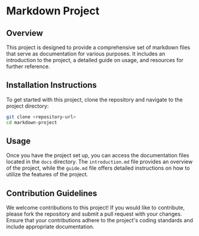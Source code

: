 # Markdown Project

## Overview
This project is designed to provide a comprehensive set of markdown files that serve as documentation for various purposes. It includes an introduction to the project, a detailed guide on usage, and resources for further reference.

## Installation Instructions
To get started with this project, clone the repository and navigate to the project directory:

```bash
git clone <repository-url>
cd markdown-project
```

## Usage
Once you have the project set up, you can access the documentation files located in the `docs` directory. The `introduction.md` file provides an overview of the project, while the `guide.md` file offers detailed instructions on how to utilize the features of the project.

## Contribution Guidelines
We welcome contributions to this project! If you would like to contribute, please fork the repository and submit a pull request with your changes. Ensure that your contributions adhere to the project's coding standards and include appropriate documentation.